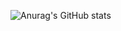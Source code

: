
![Anurag's GitHub stats](https://github-readme-stats.vercel.app/api?username=anoopshukla22&show_icons=true&theme=radical)
